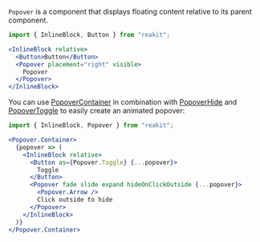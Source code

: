 `Popover` is a component that displays floating content relative to its parent component.

```jsx
import { InlineBlock, Button } from "reakit";

<InlineBlock relative>
  <Button>Button</Button>
  <Popover placement="right" visible>
    Popover
  </Popover>
</InlineBlock>
```

You can use [PopoverContainer](PopoverContainer.md) in combination with [PopoverHide](PopoverHide.md) and [PopoverToggle](PopoverToggle.md) to easily create an animated popover:

```jsx
import { InlineBlock, Popover } from "reakit";

<Popover.Container>
  {popover => (
    <InlineBlock relative>
      <Button as={Popover.Toggle} {...popover}>
        Toggle
      </Button>
      <Popover fade slide expand hideOnClickOutside {...popover}>
        <Popover.Arrow />
        Click outside to hide
      </Popover>
    </InlineBlock>
  )}
</Popover.Container>
```
